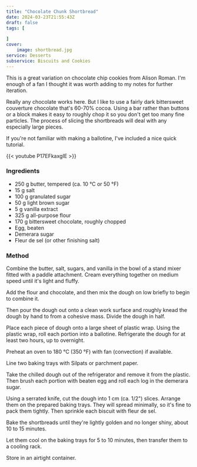 ```yaml
---
title: "Chocolate Chunk Shortbread"
date: 2024-03-23T21:55:43Z
draft: false
tags: [
    
]
cover:
    image: shortbread.jpg
service: Desserts
subservice: Biscuits and Cookies
---
```


This is a great variation on chocolate chip cookies from Alison Roman. I'm enough of a fan I thought it was worth adding to my notes for further iteration.

Really any chocolate works here. But I like to use a fairly dark bittersweet couverture chocolate that's 60-70% cocoa. Using a bar rather than buttons or a block makes it easy to roughly chop it so you don't get too many fine particles. The process of slicing the shortbreads will deal with any especially large pieces.

If you're not familiar with making a ballotine, I've included a nice quick tutorial.

{{< youtube P17EFkaxgIE >}}

### Ingredients

* 250 g butter, tempered (ca. 10 °C or 50 °F)
* 15 g salt
* 100 g granulated sugar
* 50 g light brown sugar
* 5 g vanilla extract
* 325 g all-purpose flour
* 170 g bittersweet chocolate, roughly chopped
* Egg, beaten
* Demerara sugar
* Fleur de sel (or other finishing salt)

### Method

Combine the butter, salt, sugars, and vanilla in the bowl of a stand mixer fitted with a paddle attachment. Cream everything together on medium speed until it's light and fluffy.

Add the flour and chocolate, and then mix the dough on low briefly to begin to combine it.

Then pour the dough out onto a clean work surface and roughly knead the dough by hand to from a cohesive mass. Divide the dough in half.

Place each piece of dough onto a large sheet of plastic wrap. Using the plastic wrap, roll each portion into a ballotine. Refrigerate the dough for at least two hours, up to overnight.

Preheat an oven to 180 °C (350 °F) with fan (convection) if available.

Line two baking trays with Silpats or parchment paper.

Take the chilled dough out of the refrigerator and remove it from the plastic. Then brush each portion with beaten egg and roll each log in the demerara sugar.

Using a serrated knife, cut the dough into 1 cm (ca. 1/2") slices. Arrange them on the prepared baking trays. They will spread minimally, so it's fine to pack them tightly. Then sprinkle each biscuit with fleur de sel.

Bake the shortbreads until they're lightly golden and no longer shiny, about 10 to 15 minutes.

Let them cool on the baking trays for 5 to 10 minutes, then transfer them to a cooling rack.

Store in an airtight container.

